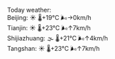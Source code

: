 Today weather:  
Beijing: ☀️ 🌡️+19°C 🌬️→0km/h  
Tianjin: ☀️ 🌡️+23°C 🌬️↑7km/h  
Shijiazhuang: 🌫  🌡️+21°C 🌬️↑4km/h  
Tangshan: ☀️ 🌡️+23°C 🌬️↑7km/h  
